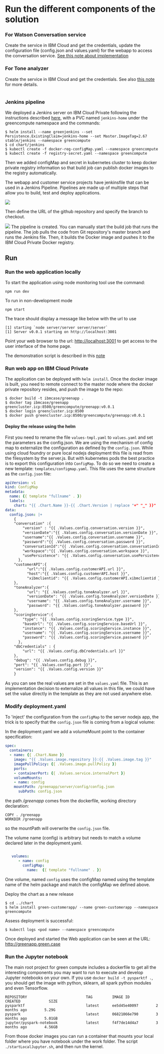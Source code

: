 # Run the different components of the solution


### For Watson Conversation service

Create the service in IBM Cloud and get the credentials, update the configuration file (config.json and values.yaml) for the webapp to access the conversation service. [See this note about implementation](./wcs/README.md)

### For Tone analyzer

Create the service in IBM Cloud and get the credentials. See also [this note](./design/w-tone-analyzer.md) for more details.

#
### Jenkins pipeline

We deployed a Jenkins server on IBM Cloud Private following the instructions described [here](https://github.com/ibm-cloud-architecture/refarch-integration/tree/master/docs/devops#jenkins-on-icp), with a PVC named `jenkins-home` under the greencompute namespace and the commands:
```
$ helm install --name greenjenkins --set Persistence.ExistingClaim=jenkins-home --set Master.ImageTag=2.67 stable/jenkins --namespace greencompute
$ cd chart/jenkins
$ kubectl create -f docker-reg-configMap.yaml --namespace greencompute
$ kubectl create -f registry-secret.yaml --namespace greencompute
```
Then we added configMap and secret in kubernetes cluster to keep docker private registry information so that build job can publish docker images to the registry automatically.

The webapp and customer service projects have jenkinsfile that can be used in a Jenkins Pipeline. Pipelines are made up of multiple steps that allow you to build, test and deploy applications.

![](green-web-pipeline.png)

Then define the URL of the github repository and specify the branch to checkout.

![](pipeline-web.png)
The pipeline is created. You can manually start the build job that runs the pipeline. The job pulls the code from Git repository's master branch and runs the Jenkins file. Then, it builds the Docker image and pushes it to the IBM Cloud Private Docker registry.


## Run

### Run the web application locally

To start the application using node monitoring tool use the command:
```
npm run dev
```
To run in non-development mode
```
npm start
```

The trace should display a message like below with the url to use
```
[1] starting `node server/server server/server`
[1] Server v0.0.1 starting on http://localhost:3001
```

Point your web browser to the url: [http://localhost:3001](http://localhost:3001) to get access to the user interface of the home page.

The demonstration script is described in this [note](./flow/README.md)

### Run web app on IBM Cloud Private

The application can be deployed with `helm install`. Once the docker image is built, you need to remote connect to the master node where the docker private repository resides, and push the image to the repo:
```
$ docker build -t ibmcase/greenapp .
$ docker tag ibmcase/greenapp  greencluster.icp:8500/greencompute/greenapp:v0.0.1
$ docker login greencluster.icp:8500
$ docker push greencluster.icp:8500/greencompute/greenapp:v0.0.1
```

#### Deploy the release using the helm

First you need to rename the file `values-tmpl.yaml` to `values.yaml` and set the parameters as the config.json. We are using the mechanism of config map to externalize the configuration as defined by the `config.json`. While using cloud foundry or pure local nodejs deployment this file is read from the filesystem by the server.js. But with kubernetes pods the best practice is to export this configuration into `ConfigMap`.
To do so we need to create a new template: `templates/configmap.yaml`. This file uses the same structure as the `config.json` file:

```yaml
apiVersion: v1
kind: ConfigMap
metadata:
  name: {{ template "fullname" . }}
  labels:
    chart: "{{ .Chart.Name }}-{{ .Chart.Version | replace "+" "_" }}"
data:
  config.json: |+
    {
    "conversation" :{
        "version" : "{{ .Values.config.conversation.version }}",
        "versionDate":"{{ .Values.config.conversation.versionDate }}",
        "username":"{{ .Values.config.conversation.username }}",
        "password":"{{ .Values.config.conversation.password }}",
        "conversationId":"{{ .Values.config.conversation.conversationId }}",
        "workspace":"{{ .Values.config.conversation.workspace }}",
        "usePersistence": "{{ .Values.config.conversation.usePersistence }}"
      },
    "customerAPI":{
          "url":"{{ .Values.config.customerAPI.url }}",
          "host":"{{ .Values.config.customerAPI.host }}",
          "xibmclientid": "{{ .Values.config.customerAPI.xibmclientid }}"
    },
    "toneAnalyzer":{
          "url": "{{ .Values.config.toneAnalyzer.url }}",
          "versionDate": "{{ .Values.config.toneAnalyzer.versionDate }}",
          "username": "{{ .Values.config.toneAnalyzer.username }}",
          "password": "{{ .Values.config.toneAnalyzer.password }}"
    },
    "scoringService":{
        "type": "{{ .Values.config.scoringService.type }}",
        "baseUrl": "{{ .Values.config.scoringService.baseUrl }}",
        "instance": "{{ .Values.config.scoringService.instance }}",
        "username": "{{ .Values.config.scoringService.username }}",
        "password": "{{ .Values.config.scoringService.password }}"
      },
    "dbCredentials" : {
        "url": "{{ .Values.config.dbCredentials.url }}"
    },
    "debug": "{{ .Values.config.debug }}",
    "port": "{{ .Values.config.port }}",
    "version": "{{ .Values.config.version }}"
    }

```
As you can see the real values are set in the `values.yaml` file. This is an implementation decision to externalize all values in this file, we could have set the value directly in the template as they are not used anywhere else.

### Modify deployment.yaml

To 'inject' the configuration from the `configMap` to the server nodejs app, the trick is to specify that the `config.json` file is coming from a logical volume:

In the deployment.yaml we add a volumeMount point to the container specification:
```yaml
spec:
  containers:
  - name: {{ .Chart.Name }}
    image: "{{ .Values.image.repository }}:{{ .Values.image.tag }}"
    imagePullPolicy: {{ .Values.image.pullPolicy }}
    ports:
    - containerPort: {{ .Values.service.internalPort }}
    volumeMounts:
    - name: config
    mountPath: /greenapp/server/config/config.json
      subPath: config.json
```
the path */greenapp* comes from the dockerfile, working directory declaration:
```docker
COPY . /greenapp
WORKDIR /greenapp
```
so the mountPath will overwrite the `config.json` file.

The volume name (config) is arbitrary but needs to match a volume declared later in the deployment.yaml.

```yaml

   volumes:
      - name: config
        configMap:
          name:  {{ template "fullname" . }}
```
One volume, named `config` uses the configMap named using the template name of the helm package and match the configMap we defined above.

Deploy the chart as a new release
```
$ cd ../chart
$ helm install green-customerapp/ --name green-customerapp --namespace greencompute
```

Assess deployment is successful:
```
$ kubectl logs <pod name> --namespace greencompute
```

Once deployed and started the Web application can be seen at the URL: http://greenapp.green.case

### Run the Jupyter notebook

The main root project for green compute includes a dockerfile to get all the interesting components you may want to run to execute and develop Jupyter notebooks on your own. If you use `docker build -t pysparktf .`, you should get the image with python, sklearn, all spark python modules and even Tensorflow.

```
REPOSITORY                           TAG         IMAGE ID            CREATED             SIZE
pysparktf                            latest      ee5d45e40097        2 months ago        5.29G
pyspark                              latest      06821066e790        3 months ago        5.01GB
jupyter/pyspark-notebook             latest      f4f7de14d4a7        3 months ago        4.56GB

```

From those docker images you can run a container that mounts your local folder where you have notebook under the work folder. The script `./startLocalJupyter.sh`, and then run the kernel.
